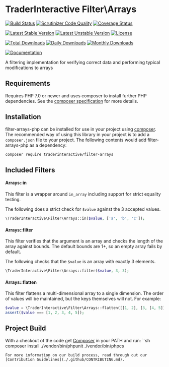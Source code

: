 # TraderInteractive Filter\Arrays

[![Build Status](https://travis-ci.org/traderinteractive/filter-arrays-php.svg?branch=master)](https://travis-ci.org/traderinteractive/filter-arrays-php)
[![Scrutinizer Code Quality](https://scrutinizer-ci.com/g/traderinteractive/filter-arrays-php/badges/quality-score.png?b=master)](https://scrutinizer-ci.com/g/traderinteractive/filter-arrays-php/?branch=master)
[![Coverage Status](https://coveralls.io/repos/github/traderinteractive/filter-arrays-php/badge.svg?branch=master)](https://coveralls.io/github/traderinteractive/filter-arrays-php?branch=master)

[![Latest Stable Version](https://poser.pugx.org/traderinteractive/filter-arrays/v/stable)](https://packagist.org/packages/traderinteractive/filter-arrays)
[![Latest Unstable Version](https://poser.pugx.org/traderinteractive/filter-arrays/v/unstable)](https://packagist.org/packages/traderinteractive/filter-arrays)
[![License](https://poser.pugx.org/traderinteractive/filter-arrays/license)](https://packagist.org/packages/traderinteractive/filter-arrays)

[![Total Downloads](https://poser.pugx.org/traderinteractive/filter-arrays/downloads)](https://packagist.org/packages/traderinteractive/filter-arrays)
[![Daily Downloads](https://poser.pugx.org/traderinteractive/filter-arrays/d/daily)](https://packagist.org/packages/traderinteractive/filter-arrays)
[![Monthly Downloads](https://poser.pugx.org/traderinteractive/filter-arrays/d/monthly)](https://packagist.org/packages/traderinteractive/filter-arrays)

[![Documentation](https://img.shields.io/badge/reference-phpdoc-blue.svg?style=flat)](https://traderinteractive.github.io/filter-arrays-php/)

A filtering implementation for verifying correct data and performing typical modifications to arrays

## Requirements

Requires PHP 7.0 or newer and uses composer to install further PHP dependencies.  See the [composer specification](composer.json) for more details.

## Installation

filter-arrays-php can be installed for use in your project using [composer](http://getcomposer.org).
The recommended way of using this library in your project is to add a `composer.json` file to your project.  The following contents would add filter-arrays-php as a dependency:
```sh
composer require traderinteractive/filter-arrays
```

## Included Filters

#### Arrays::in
This filter is a wrapper around `in_array` including support for strict equality testing.

The following does a strict check for `$value` against the 3 accepted values.
```php
\TraderInteractive\Filter\Arrays::in($value, ['a', 'b', 'c']);
```

#### Arrays::filter

This filter verifies that the argument is an array and checks the length of the array against bounds.  The
default bounds are 1+, so an empty array fails by default.

The following checks that the `$value` is an array with exactly 3 elements.
```php
\TraderInteractive\Filter\Arrays::filter($value, 3, 3);
```

#### Arrays::flatten

This filter flattens a multi-dimensional array to a single dimension.  The order of values will be
maintained, but the keys themselves will not.  For example:
```php
$value = \TraderInteractive\Filter\Arrays::flatten([[1, 2], [3, [4, 5]]]);
assert($value === [1, 2, 3, 4, 5]);
```

## Project Build

With a checkout of the code get [Composer](http://getcomposer.org) in your PATH and run:
``sh
composer install
./vendor/bin/phpunit
./vendor/bin/phpcs
```
For more information on our build process, read through out our [Contribution Guidelines](./.github/CONTRIBUTING.md).
